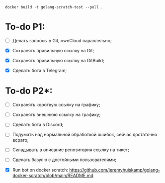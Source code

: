 
`docker build -t golang-scratch-test --pull .`

# To-do P1:
- [ ] Делать запросы в Git, ownCloud параллельно;

- [x] Сохранять правильную ссылку на Git;
- [x] Сохранять правильную ссылку на GitBuild;
- [x] Сделать бота в Telegram;


# To-do P2*:
- [ ] Сохранять короткую ссылку на графику;
- [ ] Сохранять внешнюю ссылку на графику;
- [ ] Сделать бота в Discord;
- [ ] Подумать над нормальной обработкой ошибок, сейчас достаточно всрато;
- [ ] Складывать в описание репозитория ссылку на тикет;
- [ ] Сделать базулю с достойными пользователями;

- [x] Run bot on docker scratch: https://github.com/jeremyhuiskamp/golang-docker-scratch/blob/main/README.md